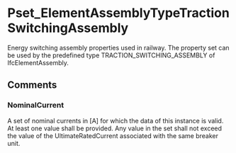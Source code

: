 # Pset_ElementAssemblyTypeTractionSwitchingAssembly

Energy switching assembly properties used in railway. The property set can be used by the predefined type TRACTION_SWITCHING_ASSEMBLY of IfcElementAssembly.


## Comments

### NominalCurrent

A set of nominal currents in [A] for which the data of this instance is valid. At least one value shall be provided. Any value in the set shall not exceed the value of the 
UltimateRatedCurrent associated with the same breaker unit.

